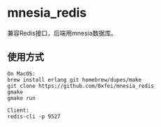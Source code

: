# mnesia_redis

兼容Redis接口，后端用mnesia数据库。


## 使用方式

```
On MacOS:
brew install erlang git homebrew/dupes/make
git clone https://github.com/0xfei/mnesia_redis
gmake
gmake run
```

```
Client:
redis-cli -p 9527
```
